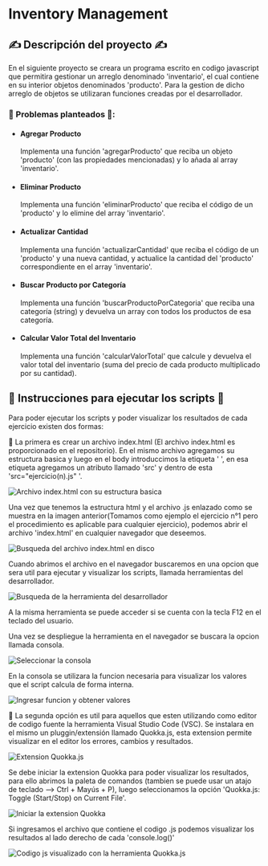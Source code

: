 # Inventory Management

## ✍️ Descripción del proyecto ✍️

En el siguiente proyecto se creara un programa escrito en codigo javascript que permitira gestionar un arreglo denominado 'inventario', el cual contiene en su interior objetos denominados 'producto'. Para la gestion de dicho arreglo de objetos
se utilizaran funciones creadas por el desarrollador.

### 🧮 Problemas planteados 🧮:
- #### Agregar Producto
  Implementa una función 'agregarProducto' que reciba un objeto 'producto' (con las propiedades mencionadas) y lo añada al array 'inventario'.
- #### Eliminar Producto
  Implementa una función 'eliminarProducto' que reciba el código de un 'producto' y lo elimine del array 'inventario'.
- #### Actualizar Cantidad
  Implementa una función 'actualizarCantidad' que reciba el código de un 'producto' y una nueva cantidad, y actualice la cantidad del 'producto' correspondiente en el array 'inventario'.
- #### Buscar Producto por Categoría
  Implementa una función 'buscarProductoPorCategoria' que reciba una categoría (string) y devuelva un array con todos los productos de esa categoría.
- #### Calcular Valor Total del Inventario
  Implementa una función 'calcularValorTotal' que calcule y devuelva el valor total del inventario (suma del precio de cada producto multiplicado por su cantidad).
  
## 📃 Instrucciones para ejecutar los scripts 📃

Para poder ejecutar los scripts y poder visualizar los resultados de cada ejercicio existen dos formas:

🥇
La primera es crear un archivo index.html (El archivo index.html es proporcionado en el repositorio). En el mismo archivo agregamos su estructura basica y luego en el body introduccimos la etiqueta ' <script></script> ', en esa etiqueta agregamos un atributo llamado 'src' y dentro de
esta 'src="ejercicio(n).js" '.

![Archivo index.html con su estructura basica](https://github.com/RPJunco/javascript-ejercicios/assets/109442443/f03a7eba-3315-44b7-b3e7-404f7b550f97)

Una vez que tenemos la estructura html y el archivo .js enlazado como se muestra en la imagen anterior(Tomamos como ejemplo el ejercicio n°1 pero el procedimiento es aplicable para cualquier ejercicio), podemos abrir el archivo 'index.html' en
cualquier navegador que deseemos.

![Busqueda del archivo index.html en disco](https://github.com/RPJunco/ejercicios-javascript/assets/109442443/b6348e84-917f-4483-b444-6afa0f4bdd64)

Cuando abrimos el archivo en el navegador buscaremos en una opcion que sera util para ejecutar y visualizar los scripts, llamada herramientas del desarrollador.

![Busqueda de la herramienta del desarrollador](https://github.com/RPJunco/ejercicios-javascript/assets/109442443/f23aa9d5-8d8c-47d5-a545-77bc893fb3d4)

A la misma herramienta se puede acceder si se cuenta con la tecla F12 en el teclado del usuario.

Una vez se despliegue la herramienta en el navegador se buscara la opcion llamada consola.

![Seleccionar la consola](https://github.com/RPJunco/ejercicios-javascript/assets/109442443/e5d5d0aa-87c9-448a-9396-faf589204624)

En la consola se utilizara la funcion necesaria para visualizar los valores que el script calcula de forma interna.

![Ingresar funcion y obtener valores](https://github.com/RPJunco/javascript-ejercicios/assets/109442443/a88d39b6-e9f5-4eb4-9280-7616eb1f5932)


🥈
La segunda opción es util para aquellos que esten utilizando como editor de codigo fuente la herramienta Visual Studio Code (VSC). Se instalara en el mismo un pluggin/extensión llamado Quokka.js, esta extension permite visualizar en el editor
los errores, cambios y resultados.

![Extension Quokka.js](https://github.com/RPJunco/ejercicios-javascript/assets/109442443/eed470cf-d909-4b66-bef9-ecff4607a36e)

Se debe iniciar la extension Quokka para poder visualizar los resultados, para ello abrimos la paleta de comandos (tambien se puede usar un atajo de teclado --> Ctrl + Mayús + P), luego seleccionamos la opción 'Quokka.js: Toggle (Start/Stop) on Current File'.

![Iniciar la extension Quokka](https://github.com/RPJunco/ejercicios-javascript/assets/109442443/147426fc-66c5-48b0-8faa-deecdde76abd)


Si ingresamos el archivo que contiene el codigo .js podemos visualizar los resultados al lado derecho de cada 'console.log()'

![Codigo js visualizado con la herramienta Quokka.js](https://github.com/user-attachments/assets/6f457681-337a-4d1a-a647-69105dd7d1e1)
